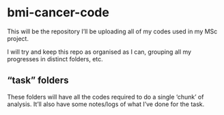 # bmi-cancer-code
This will be the repository I’ll be uploading all of my codes used in my MSc project.

I will try and keep this repo as organised as I can, grouping all my progresses in distinct folders, etc.

## “task” folders
These folders will have all the codes required to do a single ‘chunk’ of analysis.
It’ll also have some notes/logs of what I’ve done for the task.
